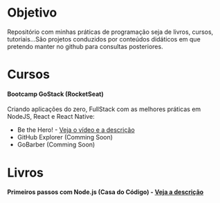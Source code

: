 # Objetivo
Repositório com minhas práticas de programação seja de livros, cursos, tutoriais...São projetos conduzidos por conteúdos didáticos em que pretendo manter no github para consultas posteriores.

# Cursos
#### Bootcamp GoStack (RocketSeat)
Criando aplicações do zero, FullStack com as melhores práticas em NodeJS, React e React Native:
  * Be the Hero! - [Veja o vídeo e a descrição](https://www.linkedin.com/posts/juanoude-aab492141_aprendi-muito-na-omniweek-11-como-resultado-activity-6652732585883516928-c8Zm)
  * GitHub Explorer (Comming Soon)
  * GoBarber (Comming Soon)
  
# Livros
#### Primeiros passos com Node.js (Casa do Código) - [Veja a descrição](https://www.linkedin.com/posts/juanoude-aab492141_gostei-muito-desse-livro-da-casa-do-c%C3%B3digo-activity-6654287916354813952-J9VY/)

